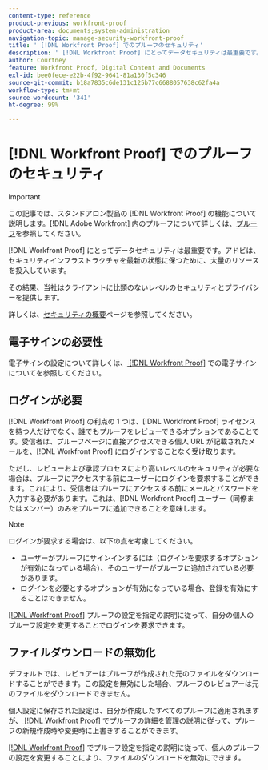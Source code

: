 ```yaml
---
content-type: reference
product-previous: workfront-proof
product-area: documents;system-administration
navigation-topic: manage-security-workfront-proof
title: ' [!DNL Workfront Proof] でのプルーフのセキュリティ'
description: ' [!DNL Workfront Proof] にとってデータセキュリティは最重要です。アドビは、セキュリティインフラストラクチャを最新の状態に保つために、大量のリソースを投入しています。'
author: Courtney
feature: Workfront Proof, Digital Content and Documents
exl-id: bee0fece-e22b-4f92-9641-81a130f5c346
source-git-commit: b18a7835c6de131c125b77c6688057638c62fa4a
workflow-type: tm+mt
source-wordcount: '341'
ht-degree: 99%

---
```


# [!DNL Workfront Proof] でのプルーフのセキュリティ

>[!IMPORTANT]
>
>この記事では、スタンドアロン製品の [!DNL Workfront Proof] の機能について説明します。[!DNL Adobe Workfront] 内のプルーフについて詳しくは、[プルーフ](../../../review-and-approve-work/proofing/proofing.md)を参照してください。

[!DNL Workfront Proof] にとってデータセキュリティは最重要です。アドビは、セキュリティインフラストラクチャを最新の状態に保つために、大量のリソースを投入しています。

その結果、当社はクライアントに比類のないレベルのセキュリティとプライバシーを提供します。

詳しくは、[セキュリティの概要](https://www.adobe.com/legal/terms/enterprise-licensing/workfront-legacy-terms.html)ページを参照してください。

## 電子サインの必要性

電子サインの設定について詳しくは、[ [!DNL Workfront Proof]](../../../workfront-proof/wp-acct-admin/managing-security/electronic-sigs-in-wp.md) での電子サインについてを参照してください。

## ログインが必要

[!DNL Workfront Proof] の利点の 1 つは、[!DNL Workfront Proof] ライセンスを持つ人だけでなく、誰でもプルーフをレビューできるオプションであることです。受信者は、プルーフページに直接アクセスできる個人 URL が記載されたメールを、[!DNL Workfront Proof] にログインすることなく受け取ります。

ただし、レビューおよび承認プロセスにより高いレベルのセキュリティが必要な場合は、プルーフにアクセスする前にユーザーにログインを要求することができます。これにより、受信者はプルーフにアクセスする前にメールとパスワードを入力する必要があります。これは、[!DNL Workfront Proof] ユーザー（同僚またはメンバー）のみをプルーフに追加できることを意味します。

>[!NOTE]
>
>ログインが要求する場合は、以下の点を考慮してください。
>
>* ユーザーがプルーフにサインインするには（ログインを要求するオプションが有効になっている場合）、そのユーザーがプルーフに追加されている必要があります。
>* ログインを必要とするオプションが有効になっている場合、登録を有効にすることはできません。
>



[ [!DNL Workfront Proof]](../../../workfront-proof/wp-work-proofsfiles/manage-your-work/configure-proof-settings.md) プルーフの設定を指定の説明に従って、自分の個人のプルーフ設定を変更することでログインを要求できます。

## ファイルダウンロードの無効化

デフォルトでは、レビュアーはプルーフが作成された元のファイルをダウンロードすることができます。この設定を無効にした場合、プルーフのレビュアーは元のファイルをダウンロードできません。

個人設定に保存された設定は、自分が作成したすべてのプルーフに適用されますが、[ [!DNL Workfront Proof]](../../../workfront-proof/wp-work-proofsfiles/manage-your-work/manage-proof-details.md) でプルーフの詳細を管理の説明に従って、プルーフの新規作成時や変更時に上書きすることができます。

[[!DNL  Workfront Proof]](../../../workfront-proof/wp-work-proofsfiles/manage-your-work/configure-proof-settings.md) でプルーフ設定を指定の説明に従って、個人のプルーフの設定を変更することにより、ファイルのダウンロードを無効にできます。
